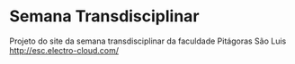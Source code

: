 # Semana Transdisciplinar
Projeto do site da semana transdisciplinar da faculdade Pitágoras São Luis
http://esc.electro-cloud.com/
